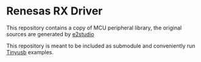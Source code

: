 # Renesas RX Driver

This repository contains a copy of MCU peripheral library, the original sources are generated by [e2studio](https://www.renesas.com/jp/en/software-tool/e-studio)

This repository is meant to be included as submodule and conveniently run [Tinyusb](https://github.com/hathach/tinyusb) examples.

